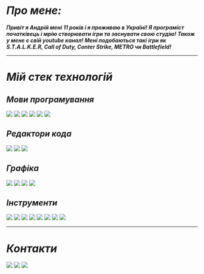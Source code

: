 # ***Про мене:***

***Привіт я Андрій мені 11 років і я проживаю в Україні! Я програміст початківець і мрію створювати ігри та заснувати свою студію! Також у мене є свій youtube канал! Мені подобаються такі ігри як S.T.A.L.K.E.R, Call of Duty, Conter Strike, METRO чи Battlefield!***
____

# ***Мій стек технологій***

## ***Мови програмування***

<img src="https://img.shields.io/badge/scratch-black?style=for-the-badge&logo=scratch&logoColor=f9a938"/> <img src="https://img.shields.io/badge/TurboWarp-black?style=for-the-badge"/> <img src="https://img.shields.io/badge/HTML-black?style=for-the-badge&logo=html5"/> <img src="https://img.shields.io/badge/CSS-black?style=for-the-badge&logo=CSS3&logoColor=blue"/> <img src="https://img.shields.io/badge/javascript-black?style=for-the-badge&logo=javascript"/> <img src="https://img.shields.io/badge/PYTHON-black?style=for-the-badge&logo=Python"/>

## ***Редактори кода***

<img src="https://img.shields.io/badge/visual studio code-black?style=for-the-badge&logo=visualstudiocode&logoColor=blue"/> <img src="https://img.shields.io/badge/visual studio-black?style=for-the-badge&logo=visualstudio&logoColor=blue"/> <img src="https://img.shields.io/badge/pycharm-black?style=for-the-badge&logo=pycharm"/>

## ***Графіка***

<img src="https://img.shields.io/badge/paint-black?style=for-the-badge"/> <img src="https://img.shields.io/badge/paint 3d-black?style=for-the-badge"/> <img src="https://img.shields.io/badge/adobe photoshop 2020-black?style=for-the-badge&logo=adobephotoshop&logoColor=blue"/> <img src="https://img.shields.io/badge/MagicaVoxel-black?style=for-the-badge"/>

## ***Інструменти***

<img src="https://img.shields.io/badge/wordpress-black?style=for-the-badge&logo=wordpress"/> <img src="https://img.shields.io/badge/Movavi Video Editor Plus-black?style=for-the-badge"/> <img src="https://img.shields.io/badge/Sony vegas 16.0-black?style=for-the-badge"/>  <img src="https://img.shields.io/badge/Audacity-black?style=for-the-badge&logo=Audacity&logoColor=0000cc"/> <a href="https://github.com/qzwxas83" target="_blank"><img src="https://img.shields.io/badge/github-black?style=for-the-badge&logo=github&logoColor=wight"/></a> <img src="https://img.shields.io/badge/git-black?style=for-the-badge&logo=git"/> <img src="https://img.shields.io/badge/microsoft word-black?style=for-the-badge&logo=microsoftword&logoColor=2B579A"/> <img src="https://img.shields.io/badge/microsoft powerpoint-black?style=for-the-badge&logo=microsoftpowerpoint&logoColor=B7472A"/> 
____

# ***Контакти***
<a href="https://www.youtube.com/channel/UCCtRqIwouqSfzPwYMB7DJkw" target="_blank"><img src="https://img.shields.io/badge/youtube-black?style=for-the-badge&logo=youtube&logoColor=ff0000"/></a>
<a href="https://t.me/video_play_games" target="_blank"><img src="https://img.shields.io/badge/telegram-black?style=for-the-badge&logo=telegram"/></a> <a href="https://github.com/qzwxas83" target="_blank"><img src="https://img.shields.io/badge/github-black?style=for-the-badge&logo=github&logoColor=wight"/></a>
